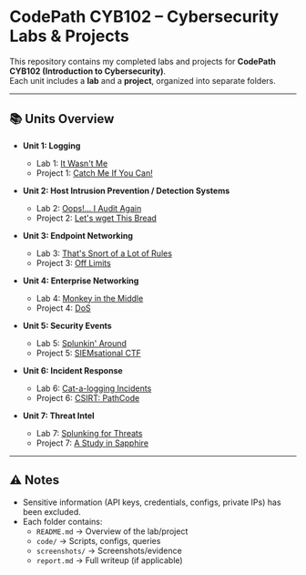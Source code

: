 # CodePath CYB102 – Cybersecurity Labs & Projects

This repository contains my completed labs and projects for **CodePath CYB102 (Introduction to Cybersecurity)**.  
Each unit includes a **lab** and a **project**, organized into separate folders.

---

## 📚 Units Overview

- **Unit 1: Logging**
  - Lab 1: [It Wasn't Me](./Unit1-Logging/Lab1-It-Wasnt-Me/README.md)  
  - Project 1: [Catch Me If You Can!](./Unit1-Logging/Project1-Catch-Me-If-You-Can/README.md)

- **Unit 2: Host Intrusion Prevention / Detection Systems**
  - Lab 2: [Oops!... I Audit Again](./Unit2-HIDS/Lab2-Oops-I-Audit-Again/README.md)  
  - Project 2: [Let's wget This Bread](./Unit2-HIDS/Project2-Lets-wget-This-Bread/README.md)

- **Unit 3: Endpoint Networking**
  - Lab 3: [That's Snort of a Lot of Rules](./Unit3-Endpoint-Networking/Lab3-Thats-Snort-of-a-Lot-of-Rules/README.md)  
  - Project 3: [Off Limits](./Unit3-Endpoint-Networking/Project3-Off-Limits/README.md)

- **Unit 4: Enterprise Networking**
  - Lab 4: [Monkey in the Middle](./Unit4-Enterprise-Networking/Lab4-Monkey-in-the-Middle/README.md)  
  - Project 4: [DoS](./Unit4-Enterprise-Networking/Project4-DoS/README.md)

- **Unit 5: Security Events**
  - Lab 5: [Splunkin' Around](./Unit5-Security-Events/Lab5-Splunkin-Around/README.md)  
  - Project 5: [SIEMsational CTF](./Unit5-Security-Events/Project5-SIEMsational-CTF/README.md)

- **Unit 6: Incident Response**
  - Lab 6: [Cat-a-logging Incidents](./Unit6-Incident-Response/Lab6-Cat-a-logging-Incidents/README.md)  
  - Project 6: [CSIRT: PathCode](./Unit6-Incident-Response/Project6-CSIRT-PathCode/README.md)

- **Unit 7: Threat Intel**
  - Lab 7: [Splunking for Threats](./Unit7-Threat-Intel/Lab7-Splunking-for-Threats/README.md)  
  - Project 7: [A Study in Sapphire](./Unit7-Threat-Intel/Project7-A-Study-in-Sapphire/README.md)

---

## ⚠️ Notes
- Sensitive information (API keys, credentials, configs, private IPs) has been excluded.
- Each folder contains:
  - `README.md` → Overview of the lab/project
  - `code/` → Scripts, configs, queries
  - `screenshots/` → Screenshots/evidence
  - `report.md` → Full writeup (if applicable)
